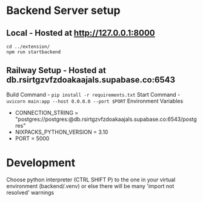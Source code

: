 # Backend Server setup
## Local - Hosted at http://127.0.0.1:8000
```
cd ../extension/
npm run startbackend
```

## Railway Setup - Hosted at db.rsirtgzvfzdoakaajals.supabase.co:6543
Build Command - `pip install -r requirements.txt`
Start Command - `uvicorn main:app --host 0.0.0.0 --port $PORT`
Environment Variables
* CONNECTION_STRING = "postgres://postgres:<PASSWORD>@db.rsirtgzvfzdoakaajals.supabase.co:6543/postgres" 
* NIXPACKS_PYTHON_VERSION = 3.10
* PORT = 5000

# Development 
Choose python interpreter (CTRL SHIFT P) to the one in your virtual environment (backend/.venv) or else there will be many 'import not resolved' warnings


